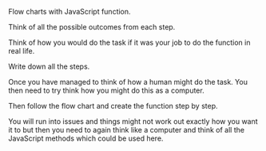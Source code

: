 Flow charts with JavaScript function.

Think of all the possible outcomes from each step.

Think of how you would do the task if it was your job to do the function in real life.

Write down all the steps.

Once you have managed to think of how a human might do the task. You then need to try think how you might do this as a computer.

Then follow the flow chart and create the function step by step.

You will run into issues and things might not work out exactly how you want it to but then you need to again think like a computer and think of all the JavaScript methods which could be used here.
